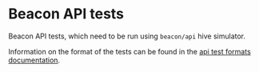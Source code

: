 # Beacon API tests

Beacon API tests, which need to be run using `beacon/api` hive simulator.

Information on the format of the tests can be found in the [api test formats documentation](../../formats/api/README.md).

 

